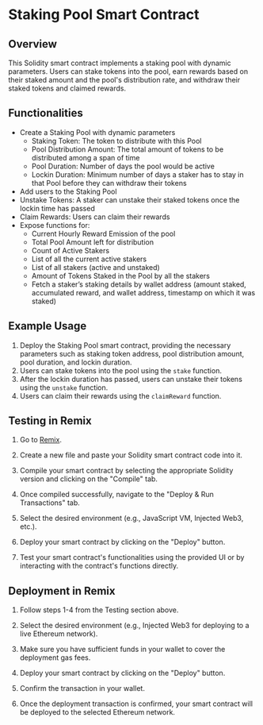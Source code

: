 # Staking Pool Smart Contract

## Overview

This Solidity smart contract implements a staking pool with dynamic parameters. Users can stake tokens into the pool, earn rewards based on their staked amount and the pool's distribution rate, and withdraw their staked tokens and claimed rewards.

## Functionalities

- Create a Staking Pool with dynamic parameters
    - Staking Token: The token to distribute with this Pool
    - Pool Distribution Amount: The total amount of tokens to be distributed among a span of time
    - Pool Duration: Number of days the pool would be active
    - Lockin Duration: Minimum number of days a staker has to stay in that Pool before they can withdraw their tokens
- Add users to the Staking Pool
- Unstake Tokens: A staker can unstake their staked tokens once the lockin time has passed
- Claim Rewards: Users can claim their rewards
- Expose functions for:
    - Current Hourly Reward Emission of the pool
    - Total Pool Amount left for distribution
    - Count of Active Stakers
    - List of all the current active stakers
    - List of all stakers (active and unstaked)
    - Amount of Tokens Staked in the Pool by all the stakers
    - Fetch a staker’s staking details by wallet address (amount staked, accumulated reward, and wallet address, timestamp on which it was staked)

## Example Usage

1. Deploy the Staking Pool smart contract, providing the necessary parameters such as staking token address, pool distribution amount, pool duration, and lockin duration.
2. Users can stake tokens into the pool using the `stake` function.
3. After the lockin duration has passed, users can unstake their tokens using the `unstake` function.
4. Users can claim their rewards using the `claimReward` function.



## Testing in Remix

1. Go to [Remix](https://remix.ethereum.org/).

2. Create a new file and paste your Solidity smart contract code into it.

3. Compile your smart contract by selecting the appropriate Solidity version and clicking on the "Compile" tab.

4. Once compiled successfully, navigate to the "Deploy & Run Transactions" tab.

5. Select the desired environment (e.g., JavaScript VM, Injected Web3, etc.).

6. Deploy your smart contract by clicking on the "Deploy" button.

7. Test your smart contract's functionalities using the provided UI or by interacting with the contract's functions directly.

## Deployment in Remix

1. Follow steps 1-4 from the Testing section above.

2. Select the desired environment (e.g., Injected Web3 for deploying to a live Ethereum network).

3. Make sure you have sufficient funds in your wallet to cover the deployment gas fees.

4. Deploy your smart contract by clicking on the "Deploy" button.

5. Confirm the transaction in your wallet.

6. Once the deployment transaction is confirmed, your smart contract will be deployed to the selected Ethereum network.

